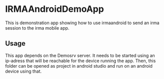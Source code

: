 # IRMAAndroidDemoApp

This is demonstration app showing how to use irmaandroid to send an irma session to the irma mobile app.

## Usage

This app depends on the Demosrv server. It needs to be started using an ip-adress that will be reachable for the device running the app. Then, this folder can be opened as project in android studio and run on an android device using that.
